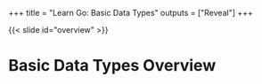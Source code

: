 +++
title = "Learn Go: Basic Data Types"
outputs = ["Reveal"]
+++

{{< slide id="overview" >}}
# Basic Data Types Overview